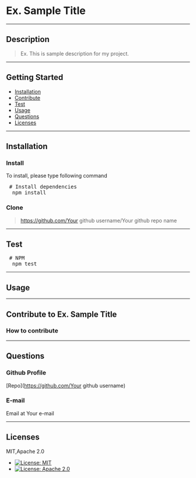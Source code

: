 # Ex. Sample Title
---
  ## Description
  > Ex. This is sample description for my project.

---
  ## Getting Started
  - [Installation](##Installation)
  - [Contribute](##Contribute)
  - [Test](##Test)
  - [Usage](##Usage)
  - [Questions](##Questions)
  - [Licenses](##Licenses)

---
  ## Installation
  
  ### Install
  To install, please type following command
  <pre> # Install dependencies
  npm install </pre>

  ### Clone
  > https://github.com/Your github username/Your github repo name

---
  ## Test
  <pre> # NPM
  npm test </pre>

--- 
  ## Usage
  

--- 
  ## Contribute to Ex. Sample Title

  ### How to contribute

  

---
  ## Questions

  ### Github Profile
  [Repo](https://github.com/Your github username)

  ### E-mail
  Email at Your e-mail

---
  ## Licenses
  MIT,Apache 2.0
  * [![License: MIT](https://img.shields.io/badge/License-MIT-yellow.svg)](https://opensource.org/licenses/MIT)
* [![License: Apache 2.0](https://img.shields.io/badge/License-Apache%202.0-blue.svg)](https://opensource.org/licenses/Apache-2.0)

